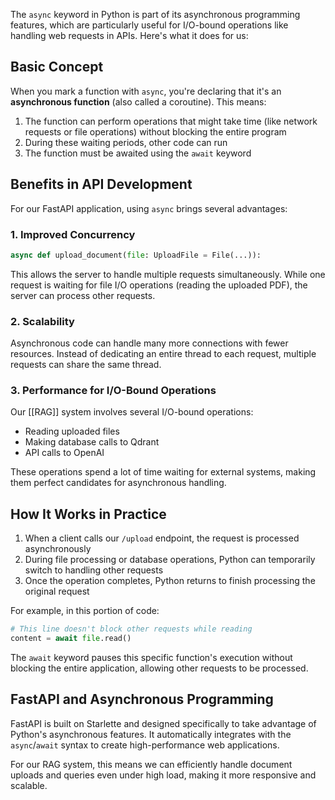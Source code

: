 The `async` keyword in Python is part of its asynchronous programming features, which are particularly useful for I/O-bound operations like handling web requests in APIs. Here's what it does for us:

## Basic Concept

When you mark a function with `async`, you're declaring that it's an **asynchronous function** (also called a coroutine). This means:

1. The function can perform operations that might take time (like network requests or file operations) without blocking the entire program
2. During these waiting periods, other code can run
3. The function must be awaited using the `await` keyword

## Benefits in API Development

For our FastAPI application, using `async` brings several advantages:

### 1. Improved Concurrency

```python
async def upload_document(file: UploadFile = File(...)):
```

This allows the server to handle multiple requests simultaneously. While one request is waiting for file I/O operations (reading the uploaded PDF), the server can process other requests.

### 2. Scalability

Asynchronous code can handle many more connections with fewer resources. Instead of dedicating an entire thread to each request, multiple requests can share the same thread.

### 3. Performance for I/O-Bound Operations

Our [[RAG]] system involves several I/O-bound operations:
- Reading uploaded files
- Making database calls to Qdrant
- API calls to OpenAI

These operations spend a lot of time waiting for external systems, making them perfect candidates for asynchronous handling.

## How It Works in Practice

1. When a client calls our `/upload` endpoint, the request is processed asynchronously
2. During file processing or database operations, Python can temporarily switch to handling other requests
3. Once the operation completes, Python returns to finish processing the original request

For example, in this portion of code:

```python
# This line doesn't block other requests while reading
content = await file.read()
```

The `await` keyword pauses this specific function's execution without blocking the entire application, allowing other requests to be processed.

## FastAPI and Asynchronous Programming

FastAPI is built on Starlette and designed specifically to take advantage of Python's asynchronous features. It automatically integrates with the `async`/`await` syntax to create high-performance web applications.

For our RAG system, this means we can efficiently handle document uploads and queries even under high load, making it more responsive and scalable.
